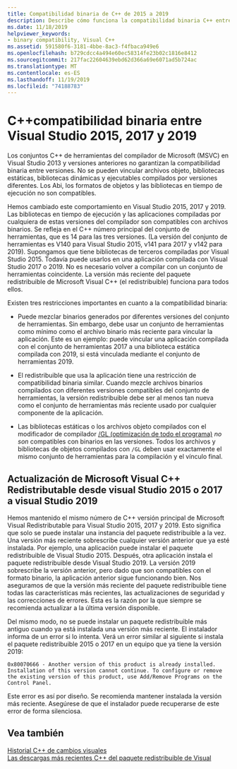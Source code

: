 ```yaml
---
title: Compatibilidad binaria de C++ de 2015 a 2019
description: Describe cómo funciona la compatibilidad binaria C++ entre archivos compilados en Visual Studio 2015, 2017 y 2019. Un paquete redistribuible de Microsoft Visual C++ funciona para las tres versiones.
ms.date: 11/18/2019
helpviewer_keywords:
- binary compatibility, Visual C++
ms.assetid: 591580f6-3181-4bbe-8ac3-f4fbaca949e6
ms.openlocfilehash: b729cdcc4a494e60ec58314fe23b02c1816e8412
ms.sourcegitcommit: 217fac22604639ebd62d366a69e6071ad5b724ac
ms.translationtype: MT
ms.contentlocale: es-ES
ms.lasthandoff: 11/19/2019
ms.locfileid: "74188783"
---
```

# <a name="c-binary-compatibility-between-visual-studio-2015-2017-and-2019"></a>C++compatibilidad binaria entre Visual Studio 2015, 2017 y 2019

Los conjuntos C++ de herramientas del compilador de Microsoft (MSVC) en Visual Studio 2013 y versiones anteriores no garantizan la compatibilidad binaria entre versiones. No se pueden vincular archivos objeto, bibliotecas estáticas, bibliotecas dinámicas y ejecutables compilados por versiones diferentes. Los Abi, los formatos de objetos y las bibliotecas en tiempo de ejecución no son compatibles.

Hemos cambiado este comportamiento en Visual Studio 2015, 2017 y 2019. Las bibliotecas en tiempo de ejecución y las aplicaciones compiladas por cualquiera de estas versiones del compilador son compatibles con archivos binarios. Se refleja en el C++ número principal del conjunto de herramientas, que es 14 para las tres versiones. (La versión del conjunto de herramientas es V140 para Visual Studio 2015, v141 para 2017 y v142 para 2019). Supongamos que tiene bibliotecas de terceros compiladas por Visual Studio 2015. Todavía puede usarlos en una aplicación compilada con Visual Studio 2017 o 2019. No es necesario volver a compilar con un conjunto de herramientas coincidente. La versión más reciente del paquete redistribuible de Microsoft Visual C++ (el redistribuible) funciona para todos ellos.

Existen tres restricciones importantes en cuanto a la compatibilidad binaria:

- Puede mezclar binarios generados por diferentes versiones del conjunto de herramientas. Sin embargo, debe usar un conjunto de herramientas como mínimo como el archivo binario más reciente para vincular la aplicación. Este es un ejemplo: puede vincular una aplicación compilada con el conjunto de herramientas 2017 a una biblioteca estática compilada con 2019, si está vinculada mediante el conjunto de herramientas 2019.

- El redistribuible que usa la aplicación tiene una restricción de compatibilidad binaria similar. Cuando mezcle archivos binarios compilados con diferentes versiones compatibles del conjunto de herramientas, la versión redistribuible debe ser al menos tan nueva como el conjunto de herramientas más reciente usado por cualquier componente de la aplicación.

- Las bibliotecas estáticas o los archivos objeto compilados con el modificador de compilador [/GL (optimización de todo el programa)](../build/reference/gl-whole-program-optimization.md) *no son* compatibles con binarios en las versiones. Todos los archivos y bibliotecas de objetos compilados con `/GL` deben usar exactamente el mismo conjunto de herramientas para la compilación y el vínculo final.

## <a name="upgrade-the-microsoft-visual-c-redistributable-from-visual-studio-2015-or-2017-to-visual-studio-2019"></a>Actualización de Microsoft Visual C++ Redistributable desde visual Studio 2015 o 2017 a visual Studio 2019

Hemos mantenido el mismo número de C++ versión principal de Microsoft Visual Redistributable para Visual Studio 2015, 2017 y 2019. Esto significa que solo se puede instalar una instancia del paquete redistribuible a la vez. Una versión más reciente sobrescribe cualquier versión anterior que ya esté instalada. Por ejemplo, una aplicación puede instalar el paquete redistribuible de Visual Studio 2015. Después, otra aplicación instala el paquete redistribuible desde Visual Studio 2019. La versión 2019 sobrescribe la versión anterior, pero dado que son compatibles con el formato binario, la aplicación anterior sigue funcionando bien. Nos aseguramos de que la versión más reciente del paquete redistribuible tiene todas las características más recientes, las actualizaciones de seguridad y las correcciones de errores. Esta es la razón por la que siempre se recomienda actualizar a la última versión disponible.

Del mismo modo, no se puede instalar un paquete redistribuible más antiguo cuando ya está instalada una versión más reciente. El instalador informa de un error si lo intenta. Verá un error similar al siguiente si instala el paquete redistribuible 2015 o 2017 en un equipo que ya tiene la versión 2019:

```Output
0x80070666 - Another version of this product is already installed. Installation of this version cannot continue. To configure or remove the existing version of this product, use Add/Remove Programs on the Control Panel.
```

Este error es así por diseño. Se recomienda mantener instalada la versión más reciente. Asegúrese de que el instalador puede recuperarse de este error de forma silenciosa.

## <a name="see-also"></a>Vea también

[Historial C++ de cambios visuales](../porting/visual-cpp-change-history-2003-2015.md)\
[Las descargas más recientes C++ del paquete redistribuible de Visual](https://support.microsoft.com/help/2977003/the-latest-supported-visual-c-downloads)
